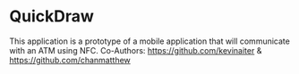 # QuickDraw
This application is a prototype of a mobile application that will communicate with an ATM using NFC.
Co-Authors: https://github.com/kevinaiter & https://github.com/chanmatthew
